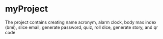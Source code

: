 # myProject
The project contains creating name acronym, alarm clock, body max index (bmi), slice email, generate password, quiz, roll dice, generate story, and qr code
